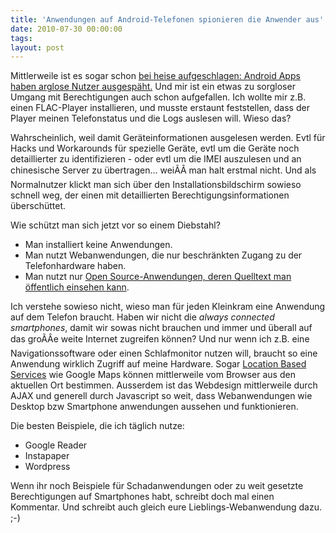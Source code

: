 ```yaml
---
title: 'Anwendungen auf Android-Telefonen spionieren die Anwender aus'
date: 2010-07-30 00:00:00 
tags: 
layout: post
---
```

Mittlerweile ist es sogar schon <a href="http://www.heise.de/newsticker/meldung/Apps-telefonieren-nach-Hause-Update-1047796.html">bei heise aufgeschlagen: Android Apps haben arglose Nutzer ausgespäht.</a> Und mir ist ein etwas zu sorgloser Umgang mit Berechtigungen auch schon aufgefallen. Ich wollte mir z.B.  einen FLAC-Player installieren, und musste erstaunt feststellen, dass der Player meinen Telefonstatus und die Logs auslesen will. Wieso das?

Wahrscheinlich, weil damit Geräteinformationen ausgelesen werden. Evtl für Hacks und Workarounds für spezielle Geräte, evtl um die Geräte noch detaillierter zu identifizieren - oder evtl um die IMEI auszulesen und an chinesische Server zu übertragen... weiÃÂ man halt erstmal nicht. Und als Normalnutzer klickt man sich über den Installationsbildschirm sowieso schnell weg, der einen mit detaillierten Berechtigungsinformationen überschüttet.

Wie schützt man sich jetzt vor so einem Diebstahl?

* Man installiert keine Anwendungen.
* Man nutzt Webanwendungen, die nur beschränkten Zugang zu der Telefonhardware haben.
* Man nutzt nur <a href="http://code.google.com/p/andless/source/browse/trunk/src/net/avs234/AndLess.java#945">Open Source-Anwendungen, deren Quelltext man öffentlich einsehen kann</a>.

Ich verstehe sowieso nicht, wieso man für jeden Kleinkram eine Anwendung auf dem Telefon braucht.  Haben wir nicht die <em>always connected smartphones</em>, damit wir sowas nicht brauchen und immer und überall auf das groÃÂe weite Internet zugreifen können? Und nur wenn ich z.B. eine Navigationssoftware oder einen Schlafmonitor nutzen will, braucht so eine Anwendung wirklich Zugriff auf meine Hardware. Sogar <a href="http://de.wikipedia.org/wiki/Standortbezogene_Dienste">Location Based Services</a> wie Google Maps können mittlerweile vom Browser aus den aktuellen Ort bestimmen. Ausserdem ist das Webdesign mittlerweile durch AJAX und generell durch Javascript so weit, dass Webanwendungen wie Desktop bzw Smartphone anwendungen aussehen und funktionieren.

Die besten Beispiele, die ich täglich nutze:

* Google Reader
* Instapaper
* Wordpress

Wenn ihr noch Beispiele für Schadanwendungen oder zu weit gesetzte Berechtigungen auf Smartphones habt, schreibt doch mal einen Kommentar. Und schreibt auch gleich eure Lieblings-Webanwendung dazu. ;-)
